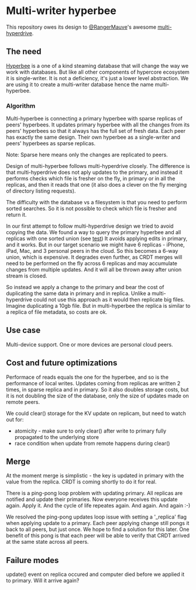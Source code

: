 # Multi-writer hyperbee
This repository owes its design to [@RangerMauve](https://github.com/RangerMauve)'s awesome [multi-hyperdrive](https://github.com/RangerMauve/multi-hyperdrive).

## The need
[Hyperbee](https://github.com/mafintosh/hyperbee) is a one of a kind steaming database that will change the way we work with databases. 
But like all other components of hypercore ecosystem it is single-writer. It is not a deficiency, it's just a lower level abstraction. 
We are using it to create a multi-writer database hence the name multi-hyperbee.

### Algorithm
Multi-hyperbee is connecting a primary hyperbee with sparse replicas of peers' hyperbees. 
It updates primary hyperbee with all the changes from its peers' hyperbees so that it always has the full set of fresh data. 
Each peer has exactly the same design. Their own hyperbee as a single-writer and peers' hyperbees as sparse replicas.

Note: Sparse here means only the changes are replicated to peers.

Design of multi-hyperbee follows multi-hyperdrive closely. The difference is that multi-hyperdrive does not aply updates to the primary, and instead it performs checks which file is fresher on the fly, in primary or in all the replicas, and then it reads that one (it also does a clever on the fly merging of directory listing requests). 

The difficulty with the database vs a filesystem is that you need to perform sorted searches. So it is not possible to check which file is fresher and return it.

In our first attempt to follow multi-hyperdrive design we tried to avoid copying the data. We found a way to query the primary hyperbee and all replicas with one sorted union (see [test](https://github.com/tradle/why-hypercore/blob/master/test/hyperbeeUnion.test.js)) It avoids applying edits in primary, and it works. But in our target scenario we might have 6 replicas - iPhone, iPad, Mac, and 3 personal peers in the cloud. So this becomes a 6-way union, which is expensive. It degrades even further, as CRDT merges will need to be performed on the fly across 6 replicas and may accumulate changes from multiple updates. And it will all be thrown away after union stream is closed. 

So instead we apply a change to the primary and bear the cost of duplicating the same data in primary and in replica. Unlike a multi-hyperdrive could not use this approach as it would then replicate big files. Imagine duplicating a 10gb file. But in multi-hyperbee the replica is similar to a replica of file metadata, so costs are ok.

## Use case
Multi-device support. One or more devices are personal cloud peers.

## Cost and future optimizations
Performace of reads equals the one for the hyperbee, and so is the performance of local writes.
Updates coming from replicas are written 2 times, in sparse replica and in primary. So it also doubles storage costs, but it is not doubling the size of the database, only the size of updates made on remote peers. 

We could clear() storage for the KV update on replicam, but need to watch out for:
- atomicity - make sure to only clear() after write to primary fully propagated to the underlying store
- race condition when update from remote happens during clear()

## Merge
At the moment merge is simplistic - the key is updated in primary with the value from the replica. CRDT is coming shortly to do it for real. 

There is a ping-pong loop problem with updating primary. All replicas are notified and update their primaries. Now everyone receives this update again. Apply it. And the cycle of life repeates again. And again. And again :-)

We resolved the ping-pong updates loop issue with setting a '_replica' flag when applying update to a primary. Each peer applying change still pongs it back to all peers, but just once. We hope to find a solution for this later. One benefit of this pong is that each peer will be able to verify that CRDT arrived at the same state across all peers.

## Failure modes
update() event on replica occured and computer died before we applied it to primary. Will it arrive again?
